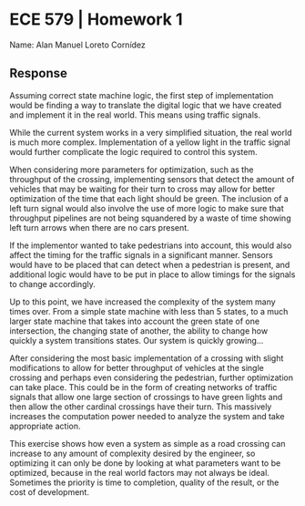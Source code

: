 # ECE 579 | Homework 1

Name: Alan Manuel Loreto Cornídez

<!-- ## Question -->


<!-- For the intersection problem discussed in class, please propose a brief concept -->
<!-- (1 page maximum) of how you would implement the traffic light control scheme in -->
<!-- a real-world environment. Please note that I would like to see a concept that -->
<!-- applies to more than just the example in class (for instance, how would you deal -->
<!-- with the issue when the coloring solution results in more than red/green -->
<!-- colors). -->

## Response

Assuming correct state machine logic, the first step of implementation would be
finding a way to translate the digital logic that we have created and implement
it in the real world. This means using traffic signals.

While the current system works in a very simplified situation, the real world is
much more complex. Implementation of a yellow light in the traffic signal would
further complicate the logic required to control this system.

When considering more parameters for optimization, such as the throughput of the
crossing, implementing sensors that detect the amount of vehicles that may be
waiting for their turn to cross may allow for better optimization of the time
that each light should be green. The inclusion of a left turn signal would also
involve the use of more logic to make sure that throughput pipelines are not
being squandered by a waste of time showing left turn arrows when there are no
cars present.

If the implementor wanted to take pedestrians into account, this would also
affect the timing for the traffic signals in a significant manner. Sensors would
have to be placed that can detect when a pedestrian is present, and additional
logic would have to be put in place to allow timings for the signals to change
accordingly.

Up to this point, we have increased the complexity of the system many times
over. From a simple state machine with less than 5 states, to a much larger
state machine that takes into account the green state of one intersection, the
changing state of another, the ability to change how quickly a system transitions
states. Our system is quickly growing...

After considering the most basic implementation of a crossing with slight
modifications to allow for better throughput of vehicles at the single crossing
and perhaps even considering the pedestrian, further optimization can take
place. This could be in the form of creating networks of traffic signals that
allow one large section of crossings to have green lights and then allow the
other cardinal crossings have their turn. This massively increases the
computation power needed to analyze the system and take appropriate action.

This exercise shows how even a system as simple as a road crossing can increase
to any amount of complexity desired by the engineer, so optimizing it can only
be done by looking at what parameters want to be optimized, because in the real
world factors may not always be ideal. Sometimes the priority is time to
completion, quality of the result, or the cost of development.
